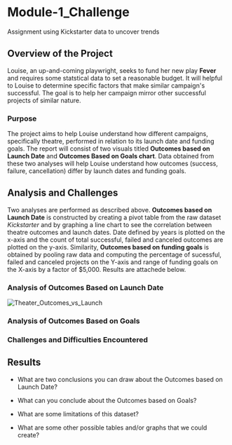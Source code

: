 # Module-1_Challenge
Assignment using Kickstarter data to uncover trends 

## Overview of the Project 
Louise, an up-and-coming playwright, seeks to fund her new play **Fever** and requires some statstical data to set a reasonable budget. It will helpful to Louise to determine specific factors that make similar campaign's successful. The goal is to help her campaign mirror other successful projects of similar nature. 

### Purpose
The project aims to help Louise understand how different campaigns, specifically theatre, performed in relation to its launch date and funding goals. The report will consist of two visuals titled **Outcomes based on Launch Date** and **Outcomes Based on Goals chart**. Data obtained from these two analyses will help Louise understand how outcomes (success, failure, cancellation) differ by launch dates and funding goals. 

## Analysis and Challenges
Two analyses are performed as described above. **Outcomes based on Launch Date** is constructed by creating a pivot table from the raw dataset *Kickstarter*  and by graphing a line chart to see the correlation between theatre outcomes and launch dates. Date defined by years is plotted on the x-axis and the count of total successful, failed and canceled outcomes are plotted on the y-axis. Similarity, **Outcomes based on funding goals** is obtained by pooling raw data and computing the percentage of sucessful, failed and canceled projects on the Y-axis and range of funding goals on the X-axis by a factor of $5,000. Results are attachede below.   

### Analysis of Outcomes Based on Launch Date
![Theater_Outcomes_vs_Launch](https://user-images.githubusercontent.com/85447751/139602754-f23295b6-d3d2-4feb-8f8b-5123df9ff267.png)

### Analysis of Outcomes Based on Goals
 

### Challenges and Difficulties Encountered

## Results

- What are two conclusions you can draw about the Outcomes based on Launch Date?

- What can you conclude about the Outcomes based on Goals?

- What are some limitations of this dataset?

- What are some other possible tables and/or graphs that we could create?
